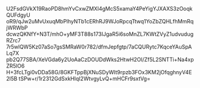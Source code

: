 U2FsdGVkX19RaoPD8hmYvCxwZMXI4gMcS5xamaY4PeYigYJXAXS3zOoqkQUFdgyU
oR9/qJw2uMvUxuqMbPlhyNTb1cERhRJ9WJoRpcqTtwq1YoZbZQHLfhMmRqjWRWbP
dcwzQKNfY+N3T/mhO+yMF3T88s173IJgaR5i6soMnZL7KWtZVyZ1udvudugRZrc7
7r5wlQW5Kz07aSo7gsSMRaW0r782/dfmJepfgtp/7aCQURytc7KqceYAuSpALq7X
pb2Q77SBA/XeVGda6y2UoAaCzDOUDdWks2HtwH2OI/Zf5L2SNTTi+Na4xpZR5lO6
H+3fcLTgi0vDDa58G/8GKFTppBjXNuSDyWIt9rpzb3FOx3KM2jOfqghnyV4E2l5B
tSPw+r/1r2312GdSxkHIqI2WtvgyLvQ+mHCFr9sxtVg=
